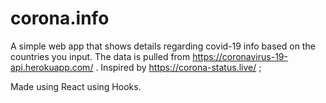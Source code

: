 # corona.info

A simple web app that shows details regarding covid-19 info based on the countries you input.
The data is pulled from https://coronavirus-19-api.herokuapp.com/ .
Inspired by https://corona-status.live/ ;

Made using React using Hooks.